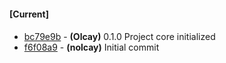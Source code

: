 
#### [Current]

#### 
 * [bc79e9b](../../commit/bc79e9b) - __(Olcay)__ 0.1.0 Project core initialized
 * [f6f08a9](../../commit/f6f08a9) - __(nolcay)__ Initial commit
